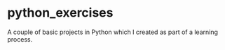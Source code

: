 # python_exercises
A couple of basic projects in Python which I created as part of a learning process.
